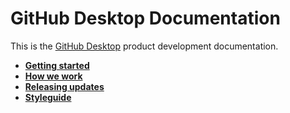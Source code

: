 # GitHub Desktop Documentation

This is the [GitHub Desktop](https://github.com/desktop/desktop) product development documentation.

 - **[Getting started](../README.md#i-want-to-work-on-it)**
 - **[How we work](../CONTRIBUTING.md)**
 - **[Releasing updates](releasing-updates.md)**
 - **[Styleguide](styleguide.md)**
